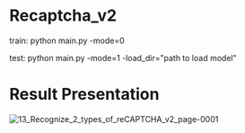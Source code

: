 # Recaptcha_v2
train: python main.py -mode=0

test: python main.py -mode=1 -load_dir="path to load model"
# Result Presentation
![13_Recognize_2_types_of_reCAPTCHA_v2_page-0001](https://github.com/user-attachments/assets/0de3d797-996e-477b-99c1-5c83854a58f3)
